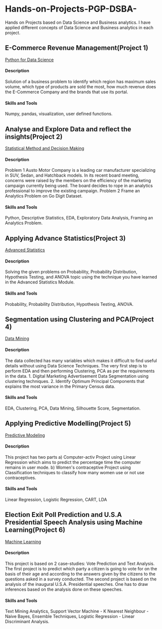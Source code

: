# Hands-on-Projects-PGP-DSBA-
Hands on Projects based on Data Science and Business analytics.
I have applied different concepts of Data Science and Business analytics in each project.
## E-Commerce Revenue Management(Project 1)
[Python for Data Science](https://github.com/PraveenSharma12/Hands-on-Projects-PGP-DSBA-/tree/main/1-Python%20For%20Data%20Science)
#### Description
Solution of a business problem to identify which region has maximum sales volume, which type of products are sold the most, how much revenue does the E-Commerce Company and the brands that use its portal.
#### Skills and Tools
Numpy, pandas, visualization, user defined functions.
## Analyse and Explore Data and reflect the insights(Project 2)
[Statistical Method and Decision Making](https://github.com/PraveenSharma12/Hands-on-Projects-PGP-DSBA-/tree/main/2-Statisitcal%20Method%20and%20Decision%20Making)
#### Description
Problem 1 Austo Motor Company is a leading car manufacturer specializing in SUV, Sedan, and Hatchback models. In its recent board meeting, concerns were raised by the members on the efficiency of the marketing campaign currently being used. The board decides to rope in an analytics professional to improve the existing campaign. Problem 2 Frame an Analytics Problem on Go Digit Dataset.
#### Skills and Tools
Python, Descriptive Statistics, EDA, Exploratory Data Analysis, Framing an Analytics Problem.
## Applying Advance Statistics(Project 3)
[Advanced Statistics](https://github.com/PraveenSharma12/Hands-on-Projects-PGP-DSBA-/tree/main/3-Advanced%20Statistics)
#### Description
Solving the given problems on Probability, Probability Distribution, Hypothesis Testing, and ANOVA topic using the technique you have learned in the Advanced Statistics Module.
#### Skills and Tools
Probability, Probability Distribution, Hypothesis Testing, ANOVA.
## Segmentation using Clustering and PCA(Project 4)
[Data Mining](https://github.com/PraveenSharma12/Hands-on-Projects-PGP-DSBA-/tree/main/4-Data%20Mining)
#### Description
The data collected has many variables which makes it difficult to find useful details without using Data Science Techniques. The very first step is to perform EDA and then performing Clustering, PCA as per the requirements in the data. 1. Digital Marketing Advertisement Data Segmentation using clustering techniques. 2. Identify Optimum Principal Components that explains the most variance in the Primary Census data.
#### Skills and Tools
EDA, Clustering, PCA, Data Mining, Silhouette Score, Segmentation.
## Applying Predictive Modelling(Project 5)
[Predictive Modeling](https://github.com/PraveenSharma12/Hands-on-Projects-PGP-DSBA-/tree/main/5-Predictive%20Modeling)
#### Description
This project has two parts a) Computer-activ Project using Linear Regression which aims to predict the percentage time the computer remains in user mode. b) Women's contraceptive Project using Classification techniques to classify how many women use or not use contraceptives.
#### Skills and Tools
Linear Regression, Logistic Regression, CART, LDA
## Election Exit Poll Prediction and U.S.A Presidential Speech Analysis using Machine Learning(Project 6)
[Machine Learning](https://github.com/PraveenSharma12/Hands-on-Projects-PGP-DSBA-/tree/main/6-Machine%20learning)
#### Description
This project is based on 2 case-studies: Vote Prediction and Text Analysis. The first project is to predict which party a citizen is going to vote for on the basis of their age and according to the answers given by the citizens to the questions asked in a survey conducted. The second project is based on the analysis of the inaugural U.S.A. Presidential speeches. One has to draw inferences based on the analysis done on these speeches.
#### Skills and Tools
Text Mining Analytics, Support Vector Machine - K Nearest Neighbour - Naive Bayes, Ensemble Techniques, Logistic Regression - Linear Discriminant Analysis.
